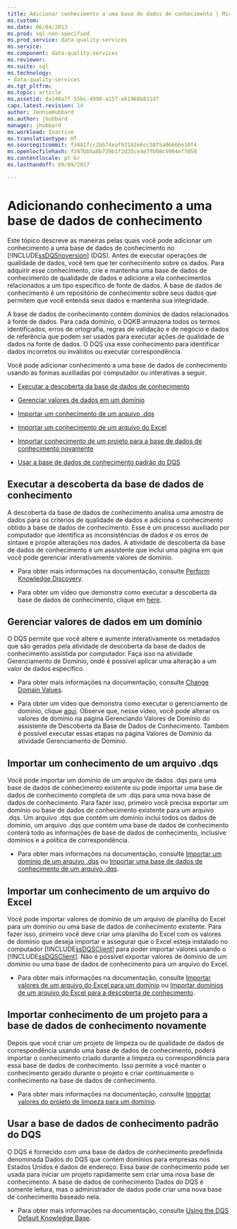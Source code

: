 ```yaml
---
title: Adicionar conhecimento a uma base de dados de conhecimento | Microsoft Docs
ms.custom: 
ms.date: 06/04/2013
ms.prod: sql-non-specified
ms.prod_service: data-quality-services
ms.service: 
ms.component: data-quality-services
ms.reviewer: 
ms.suite: sql
ms.technology:
- data-quality-services
ms.tgt_pltfrm: 
ms.topic: article
ms.assetid: da148a7f-55bc-4990-a157-e61968b831d7
caps.latest.revision: 14
author: JennieHubbard
ms.author: jhubbard
manager: jhubbard
ms.workload: Inactive
ms.translationtype: HT
ms.sourcegitcommit: f3481fcc2bb74eaf93182e6cc58f5a06666e10f4
ms.openlocfilehash: f247bb5a8b739b1f2d35ce4e7fb08c5904ef7d50
ms.contentlocale: pt-br
ms.lasthandoff: 09/09/2017

---
```

# <a name="adding-knowledge-to-a-knowledge-base"></a>Adicionando conhecimento a uma base de dados de conhecimento
  Este tópico descreve as maneiras pelas quais você pode adicionar um conhecimento a uma base de dados de conhecimento no [!INCLUDE[ssDQSnoversion](../includes/ssdqsnoversion-md.md)] (DQS). Antes de executar operações de qualidade de dados, você tem que ter conhecimento sobre os dados. Para adquirir esse conhecimento, crie e mantenha uma base de dados de conhecimento de qualidade de dados e adicione a ela conhecimentos relacionados a um tipo específico de fonte de dados. A base de dados de conhecimento é um repositório de conhecimento sobre seus dados que permitem que você entenda seus dados e mantenha sua integridade.  
  
 A base de dados de conhecimento contém domínios de dados relacionados à fonte de dados. Para cada domínio, o DQKB armazena todos os termos identificados, erros de ortografia, regras de validação e de negócio e dados de referência que podem ser usados para executar ações de qualidade de dados na fonte de dados. O DQS usa esse conhecimento para identificar dados incorretos ou inválidos ou executar correspondência.  
  
 Você pode adicionar conhecimento a uma base de dados de conhecimento usando as formas auxiliadas por computador ou interativas a seguir.  
  
-   [Executar a descoberta da base de dados de conhecimento](#Discovery)  
  
-   [Gerenciar valores de dados em um domínio](#ManageDomain)  
  
-   [Importar um conhecimento de um arquivo .dqs](#DQSFile)  
  
-   [Importar um conhecimento de um arquivo do Excel](#Excel)  
  
-   [Importar conhecimento de um projeto para a base de dados de conhecimento novamente](#Project)  
  
-   [Usar a base de dados de conhecimento padrão do DQS](#Default)  
  
##  <a name="Discovery"></a> Executar a descoberta da base de dados de conhecimento  
 A descoberta da base de dados de conhecimento analisa uma amostra de dados para os critérios de qualidade de dados e adiciona o conhecimento obtido à base de dados de conhecimento. Esse é um processo auxiliado por computador que identifica as inconsistências de dados e os erros de sintaxe e propõe alterações nos dados. A atividade de descoberta da base de dados de conhecimento é um assistente que inclui uma página em que você pode gerenciar interativamente valores de domínio.  
  
-   Para obter mais informações na documentação, consulte [Perform Knowledge Discovery](../data-quality-services/perform-knowledge-discovery.md).  
  
-   Para obter um vídeo que demonstra como executar a descoberta da base de dados de conhecimento, clique em [here](http://msdn.microsoft.com/sqlserver/hh323825.aspx).  
  
##  <a name="ManageDomain"></a> Gerenciar valores de dados em um domínio  
 O DQS permite que você altere e aumente interativamente os metadados que são gerados pela atividade de descoberta da base de dados de conhecimento assistida por computador. Faça isso na atividade Gerenciamento de Domínio, onde é possível aplicar uma alteração a um valor de dados específico.  
  
-   Para obter mais informações na documentação, consulte [Change Domain Values](../data-quality-services/change-domain-values.md).  
  
-   Para obter um vídeo que demonstra como executar o gerenciamento de domínio, clique [aqui](http://msdn.microsoft.com/sqlserver/hh323825.aspx). Observe que, nesse vídeo, você pode alterar os valores de domínio na página Gerenciando Valores de Domínio do assistente de Descoberta da Base de Dados de Conhecimento. Também é possível executar essas etapas na página Valores de Domínio da atividade Gerenciamento de Domínio.  
  
##  <a name="DQSFile"></a> Importar um conhecimento de um arquivo .dqs  
 Você pode importar um domínio de um arquivo de dados .dqs para uma base de dados de conhecimento existente ou pode importar uma base de dados de conhecimento completa de um .dqs para uma nova base de dados de conhecimento. Para fazer isso, primeiro você precisa exportar um domínio ou base de dados de conhecimento existente para um arquivo .dqs. Um arquivo .dqs que contém um domínio inclui todos os dados de domínio, um arquivo .dqs que contém uma base de dados de conhecimento conterá todo as informações de base de dados de conhecimento, inclusive domínios e a política de correspondência.  
  
-   Para obter mais informações na documentação, consulte [Importar um domínio de um arquivo .dqs](../data-quality-services/import-a-domain-from-a-dqs-file.md) ou [Importar uma base de dados de conhecimento de um arquivo .dqs](../data-quality-services/import-a-knowledge-base-from-a-dqs-file.md).  
  
##  <a name="Excel"></a> Importar um conhecimento de um arquivo do Excel  
 Você pode importar valores de domínio de um arquivo de planilha do Excel para um domínio ou uma base de dados de conhecimento existente. Para fazer isso, primeiro você deve criar uma planilha do Excel com os valores de domínio que deseja importar e assegurar que o Excel esteja instalado no computador [!INCLUDE[ssDQSClient](../includes/ssdqsclient-md.md)] para poder importar valores usando o [!INCLUDE[ssDQSClient](../includes/ssdqsclient-md.md)]. Não é possível exportar valores de domínio de um domínio ou uma base de dados de conhecimento para um arquivo do Excel.  
  
-   Para obter mais informações na documentação, consulte [Importar valores de um arquivo do Excel para um domínio](../data-quality-services/import-values-from-an-excel-file-into-a-domain.md) ou [Importar domínios de um arquivo do Excel para a descoberta de conhecimento](../data-quality-services/import-domains-from-an-excel-file-in-knowledge-discovery.md).  
  
##  <a name="Project"></a> Importar conhecimento de um projeto para a base de dados de conhecimento novamente  
 Depois que você criar um projeto de limpeza ou de qualidade de dados de correspondência usando uma base de dados de conhecimento, poderá importar o conhecimento criado durante a limpeza ou correspondência para essa base de dados de conhecimento. Isso permite a você manter o conhecimento gerado durante o projeto e criar continuamente o conhecimento na base de dados de conhecimento.  
  
-   Para obter mais informações na documentação, consulte [Importar valores do projeto de limpeza para um domínio](../data-quality-services/import-cleansing-project-values-into-a-domain.md).  
  
##  <a name="Default"></a> Usar a base de dados de conhecimento padrão do DQS  
 O DQS é fornecido com uma base de dados de conhecimento predefinida denominada Dados do DQS que contém domínios para empresas nos Estados Unidos e dados de endereço. Essa base de conhecimento pode ser usada para iniciar um projeto rapidamente sem criar uma nova base de conhecimento. A base de dados de conhecimento Dados do DQS é somente leitura, mas o administrador de dados pode criar uma nova base de conhecimento baseado nela.  
  
-   Para obter mais informações na documentação, consulte [Using the DQS Default Knowledge Base](../data-quality-services/using-the-dqs-default-knowledge-base.md).  
  
  


